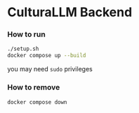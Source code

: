 # CulturaLLM Backend

### How to run

```bash
./setup.sh
docker compose up --build
```

you may need ```sudo``` privileges

### How to remove 

```bash
docker compose down
```